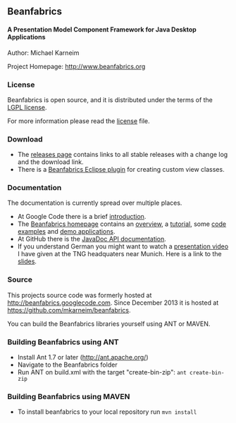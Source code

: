 ## Beanfabrics
#### A Presentation Model Component Framework for Java Desktop Applications

Author: Michael Karneim

Project Homepage: http://www.beanfabrics.org

### License
Beanfabrics is open source, and it is distributed under the terms of the [LGPL license]. 

For more information please read the [license] file.

### Download
* The [releases page] contains links to all stable releases with a change log and the download link.
* There is a [Beanfabrics Eclipse plugin] for creating custom view classes.


### Documentation
The documentation is currently spread over multiple places. 

* At Google Code there is a brief [introduction].
* The [Beanfabrics homepage] contains an [overview], a [tutorial], some [code examples] and [demo applications].
* At GitHub there is the [JavaDoc API documentation]. 
* If you understand German you might want to watch a [presentation video] I have given at the TNG headquaters near Munich. Here is a link to the [slides].

### Source

This projects source code was formerly hosted at http://beanfabrics.googlecode.com.
Since December 2013 it is hosted at https://github.com/mkarneim/beanfabrics.

You can build the Beanfabrics libraries yourself using ANT or MAVEN.

### Building Beanfabrics using ANT 
* Install Ant 1.7 or later (http://ant.apache.org/)
* Navigate to the Beanfabrics folder
* Run ANT on build.xml with the target "create-bin-zip":
```ant create-bin-zip```

### Building Beanfabrics using MAVEN 
* To install beanfabrics to your local repository run
```mvn install```

[LGPL license]: lgpl.txt
[license]: license.txt
[releases page]: https://github.com/mkarneim/beanfabrics/releases
[Beanfabrics Eclipse plugin]: http://www.beanfabrics.org/index.php?title=Eclipse_Plugin
[introduction]: https://code.google.com/p/beanfabrics/wiki/Introduction
[Beanfabrics homepage]: http://www.beanfabrics.org
[overview]: http://www.beanfabrics.org/index.php?title=Overview
[tutorial]: http://www.beanfabrics.org/index.php?title=Tutorial
[code examples]: http://www.beanfabrics.org/index.php?title=Examples
[demo applications]: http://www.beanfabrics.org/index.php?title=Demo_applications
[JavaDoc API documentation]: https://github.com/mkarneim/beanfabrics/wiki/Documentation
[presentation video]: http://youtu.be/fwEQ-JBu_bI
[slides]: https://docs.google.com/file/d/0Bzq_i9FFoaRUc0dxbDNPU0lydGs/edit?usp=sharing

